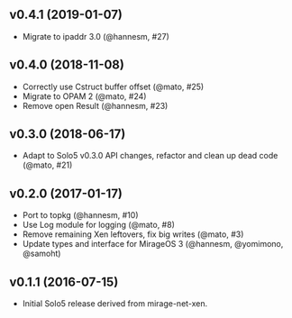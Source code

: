 ## v0.4.1 (2019-01-07)

* Migrate to ipaddr 3.0 (@hannesm, #27)

## v0.4.0 (2018-11-08)

* Correctly use Cstruct buffer offset (@mato, #25)
* Migrate to OPAM 2 (@mato, #24)
* Remove open Result (@hannesm, #23)

## v0.3.0 (2018-06-17)

* Adapt to Solo5 v0.3.0 API changes, refactor and clean up dead code (@mato,
  #21)

## v0.2.0 (2017-01-17)

* Port to topkg (@hannesm, #10)
* Use Log module for logging (@mato, #8)
* Remove remaining Xen leftovers, fix big writes (@mato, #3)
* Update types and interface for MirageOS 3 (@hannesm, @yomimono, @samoht)

## v0.1.1 (2016-07-15)

* Initial Solo5 release derived from mirage-net-xen.
